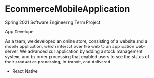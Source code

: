 # EcommerceMobileApplication
Spring 2021 Software Engineering Term Project

App Developer

As a team, we developed an online store, consisting of a website and a mobile application, which interact over the web to an application web-server. We advanced our application by adding a stock management system, and by order processing that enabled users to see the status of their product as processing, in-transit, and delivered.
- React Native
